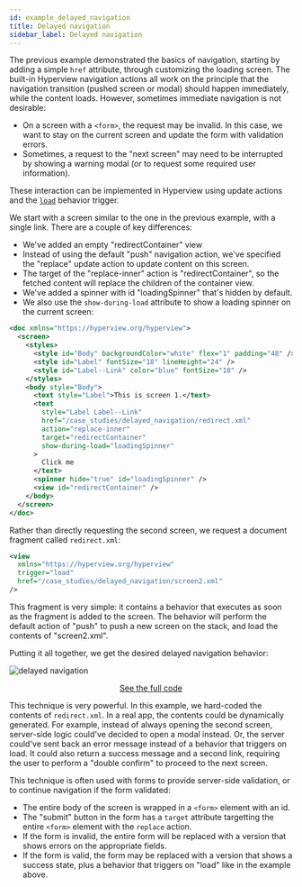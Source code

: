 ```yaml
---
id: example_delayed_navigation
title: Delayed navigation
sidebar_label: Delayed navigation
---
```


The previous example demonstrated the basics of navigation, starting by adding a simple `href` attribute, through customizing the loading screen. The built-in Hyperview navigation actions all work on the principle that the navigation transition (pushed screen or modal) should happen immediately, while the content loads. However, sometimes immediate navigation is not desirable:

- On a screen with a `<form>`, the request may be invalid. In this case, we want to stay on the current screen and update the form with validation errors.
- Sometimes, a request to the "next screen" may need to be interrupted by showing a warning modal (or to request some required user information).

These interaction can be implemented in Hyperview using update actions and the [`load`](/docs/reference_behavior_attributes#load) behavior trigger.

We start with a screen similar to the one in the previous example, with a single link. There are a couple of key differences:
- We've added an empty "redirectContainer" view
- Instead of using the default "push" navigation action, we've specified the "replace" update action to update content on this screen.
- The target of the "replace-inner" action is "redirectContainer", so the fetched content will replace the children of the container view.
- We've added a spinner with id "loadingSpinner" that's hidden by default.
- We also use the `show-during-load` attribute to show a loading spinner on the current screen:

```xml
<doc xmlns="https://hyperview.org/hyperview">
  <screen>
    <styles>
      <style id="Body" backgroundColor="white" flex="1" padding="48" />
      <style id="Label" fontSize="18" lineHeight="24" />
      <style id="Label--Link" color="blue" fontSize="18" />
    </styles>
    <body style="Body">
      <text style="Label">This is screen 1.</text>
      <text
        style="Label Label--Link"
        href="/case_studies/delayed_navigation/redirect.xml"
        action="replace-inner"
        target="redirectContainer"
        show-during-load="loadingSpinner"
      >
        Click me
      </text>
      <spinner hide="true" id="loadingSpinner" />
      <view id="redirectContainer" />
    </body>
  </screen>
</doc>
```

Rather than directly requesting the second screen, we request a document fragment called `redirect.xml`:
```xml
<view
  xmlns="https://hyperview.org/hyperview"
  trigger="load"
  href="/case_studies/delayed_navigation/screen2.xml"
/>
```

This fragment is very simple: it contains a behavior that executes as soon as the fragment is added to the screen. The behavior will perform the default action of "push" to push a new screen on the stack, and load the contents of "screen2.xml".

Putting it all together, we get the desired delayed navigation behavior:

![delayed navigation](/img/example_delayed_navigation1.gif)

<div style="text-align:center;margin-bottom:1em;">
  <a class="button" href="https://github.com/Instawork/hyperview/tree/master/examples/case_studies/delayed_navigation">See the full code</a>
</div>

This technique is very powerful. In this example, we hard-coded the contents of `redirect.xml`. In a real app, the contents could be dynamically generated. For example, instead of always opening the second screen, server-side logic could've decided to open a modal instead. Or, the server could've sent back an error message instead of a behavior that triggers on load. It could also return a success message and a second link, requiring the user to perform a "double confirm" to proceed to the next screen.

This technique is often used with forms to provide server-side validation, or to continue navigation if the form validated:
- The entire body of the screen is wrapped in a `<form>` element with an id.
- The "submit" button in the form has a `target` attribute targetting the entire `<form>` element with the `replace` action.
- If the form is invalid, the entire form will be replaced with a version that shows errors on the appropriate fields.
- If the form is valid, the form may be replaced with a version that shows a success state, plus a behavior that triggers on "load" like in the example above.
